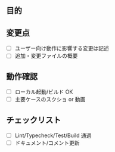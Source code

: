 ## 目的

<!-- このPRが解決する課題・背景 -->

## 変更点

- [ ] ユーザー向け動作に影響する変更は記述
- [ ] 追加・変更ファイルの概要

## 動作確認

- [ ] ローカル起動/ビルド OK
- [ ] 主要ケースのスクショ or 動画

## チェックリスト

- [ ] Lint/Typecheck/Test/Build 通過
- [ ] ドキュメント/コメント更新
